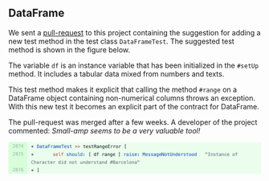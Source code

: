 ## DataFrame

We sent a [pull-request](https://github.com/PolyMathOrg/DataFrame/pull/132) to this project containing the suggestion  for adding a new test method in the test class `DataFrameTest`.
The suggested test method is shown in the figure below. 

The variable `df` is an instance variable that has been initialized in the `#setUp` method.
It includes a tabular data mixed from numbers and texts.

This test method makes it explicit that calling the method `#range` on a DataFrame object containing non-numerical columns throws an exception.
With this new test it becomes an explicit part of the contract for DataFrame.

The pull-request was merged after a few weeks.
A developer of the project commented: *Small-amp seems to be a very valuable tool!*

![A new test method suggestion sent in a pull-request to the project DataFrame](figures/pr-dataframe.png)
